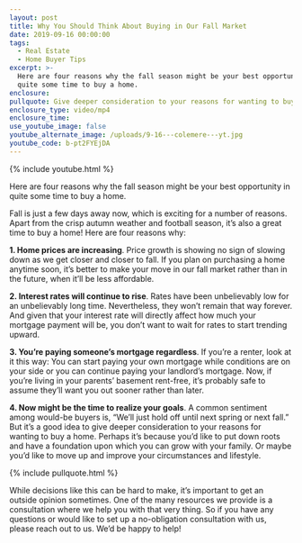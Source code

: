 ```yaml
---
layout: post
title: Why You Should Think About Buying in Our Fall Market
date: 2019-09-16 00:00:00
tags:
  - Real Estate
  - Home Buyer Tips
excerpt: >-
  Here are four reasons why the fall season might be your best opportunity in
  quite some time to buy a home.
enclosure:
pullquote: Give deeper consideration to your reasons for wanting to buy a home.
enclosure_type: video/mp4
enclosure_time:
use_youtube_image: false
youtube_alternate_image: /uploads/9-16---colemere---yt.jpg
youtube_code: b-pt2FYEjDA
---
```


{% include youtube.html %}

Here are four reasons why the fall season might be your best opportunity in quite some time to buy a home.

Fall is just a few days away now, which is exciting for a number of reasons. Apart from the crisp autumn weather and football season, it’s also a great time to buy a home\! Here are four reasons why:

**1\. Home prices are increasing**. Price growth is showing no sign of slowing down as we get closer and closer to fall. If you plan on purchasing a home anytime soon, it’s better to make your move in our fall market rather than in the future, when it’ll be less affordable.

**2\. Interest rates will continue to rise**. Rates have been unbelievably low for an unbelievably long time. Nevertheless, they won’t remain that way forever. And given that your interest rate will directly affect how much your mortgage payment will be, you don’t want to wait for rates to start trending upward.

**3\. You’re paying someone’s mortgage regardless**. If you’re a renter, look at it this way: You can start paying your own mortgage while conditions are on your side or you can continue paying your landlord’s mortgage. Now, if you’re living in your parents’ basement rent-free, it’s probably safe to assume they’ll want you out sooner rather than later.

**4\. Now might be the time to realize your goals**. A common sentiment among would-be buyers is, “We’ll just hold off until next spring or next fall.” But it’s a good idea to give deeper consideration to your reasons for wanting to buy a home. Perhaps it’s because you’d like to put down roots and have a foundation upon which you can grow with your family. Or maybe you’d like to move up and improve your circumstances and lifestyle.

{% include pullquote.html %}

While decisions like this can be hard to make, it’s important to get an outside opinion sometimes. One of the many resources we provide is a consultation where we help you with that very thing. So if you have any questions or would like to set up a no-obligation consultation with us, please reach out to us. We’d be happy to help\!